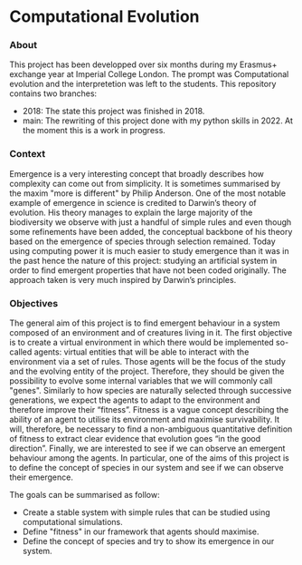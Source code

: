 # Computational Evolution


### About

This project has been developped over six months during my Erasmus+ exchange year at Imperial College London. The prompt was Computational evolution and the interpretetion was left to the students. 
This repository contains two branches:
- 2018: The state this project was finished in 2018.
- main: The rewriting of this project done with my python skills in 2022. At the moment this is a work in progress.


### Context

Emergence is a very interesting concept that broadly describes how complexity can come out from simplicity. It is sometimes summarised by the maxim "more is different" by Philip Anderson. One of the most notable example of emergence in science is credited to Darwin’s theory of evolution. His theory manages to explain the large majority of the biodiversity we observe with just a handful of simple rules and even though some refinements have been added, the conceptual backbone of his theory based on the emergence of species through selection remained. Today using computing power it is much easier to study emergence than it was in the past hence the nature of this project: studying an artificial system in order to find emergent properties that have not been coded originally. The approach taken is very much inspired by Darwin’s principles.

### Objectives

The general aim of this project is to find emergent behaviour in a system composed of an environment and of creatures living in it.
The first objective is to create a virtual environment in which there would be implemented so-called agents: virtual entities that will be able to interact with the environment via a set of rules. Those agents will be the focus of the study and the evolving entity of the project. Therefore, they should be given the possibility to evolve some internal variables that we will commonly call "genes". Similarly to how species are naturally selected through successive generations, we expect the agents to adapt to the environment and therefore improve their “fitness”. Fitness is a vague concept describing the ability of an agent to utilise its environment and maximise survivability. It will, therefore, be necessary to find a non-ambiguous quantitative definition of fitness to extract clear evidence that evolution goes “in the good direction”. Finally, we are interested to see if we can observe an emergent behaviour among the agents. In particular, one of the aims of this project is to define the concept of species in our system and see if we can observe their emergence. 

The goals can be summarised as follow:
- Create a stable system with simple rules that can be studied using computational
simulations.
- Define "fitness" in our framework that agents should maximise.
- Define the concept of species and try to show its emergence in our system.

